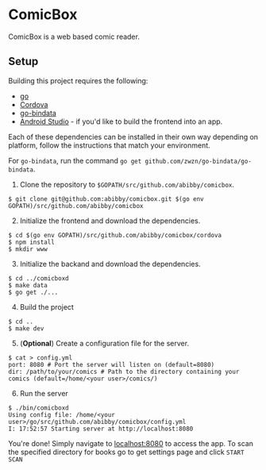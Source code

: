 # ComicBox

ComicBox is a web based comic reader.

## Setup

Building this project requires the following:
 * [go](https://golang.org/)
 * [Cordova](https://cordova.apache.org/)
 * [go-bindata](https://github.com/zwzn/go-bindata)
 * [Android Studio](https://developer.android.com/studio/) - if you'd like to build the frontend into an app.

Each of these dependencies can be installed in their own way depending on platform, follow the instructions that match your environment.

For `go-bindata`, run the command `go get github.com/zwzn/go-bindata/go-bindata`.


1. Clone the repository to `$GOPATH/src/github.com/abibby/comicbox`.
```
$ git clone git@github.com:abibby/comicbox.git $(go env GOPATH)/src/github.com/abibby/comicbox
```

2. Initialize the frontend and download the dependencies.
```
$ cd $(go env GOPATH)/src/github.com/abibby/comicbox/cordova
$ npm install
$ mkdir www
```

3. Initialize the backand and download the dependencies.
```
$ cd ../comicboxd
$ make data
$ go get ./...
```

4. Build the project
```
$ cd ..
$ make dev
```

5. (**Optional**) Create a configuration file for the server.
```
$ cat > config.yml
port: 8080 # Port the server will listen on (default=8080)
dir: /path/to/your/comics # Path to the directory containing your comics (default=/home/<your user>/comics/)
```

6. Run the server
```
$ ./bin/comicboxd
Using config file: /home/<your user>/go/src/github.com/abibby/comicbox/config.yml
I: 17:52:57 Starting server at http://localhost:8080
```

You're done! Simply navigate to [localhost:8080](localhost:8080) to access the app.
To scan the specified directory for books go to get settings page and click `START SCAN`